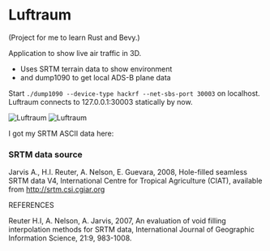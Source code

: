 # Luftraum
(Project for me to learn Rust and Bevy.)

Application to show live air traffic in 3D.
* Uses SRTM terrain data to show environment
* and dump1090 to get local ADS-B plane data

Start `./dump1090 --device-type hackrf --net-sbs-port 30003` on localhost.
Luftraum connects to 127.0.0.1:30003 statically by now.

![Luftraum](https://github.com/void4main/luftraum/blob/master/luftraum-screenshot-0.1.png)
![Luftraum](https://github.com/void4main/luftraum/blob/master/luftraum-screenshot-0.1b.png)

I got my SRTM ASCII data here:
### SRTM data source
Jarvis A., H.I. Reuter, A.  Nelson, E. Guevara, 2008, Hole-filled  seamless SRTM
data V4, International  Centre for Tropical  Agriculture (CIAT), available  from
http://srtm.csi.cgiar.org

REFERENCES

Reuter  H.I,  A.  Nelson,  A.  Jarvis,  2007,  An  evaluation  of  void  filling
interpolation  methods  for  SRTM  data,  International  Journal  of  Geographic
Information Science, 21:9, 983-1008.